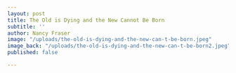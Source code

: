 ```yaml
---
layout: post
title: The Old is Dying and the New Cannot Be Born
subtitle: ''
author: Nancy Fraser
image: "/uploads/the-old-is-dying-and-the-new-can-t-be-born.jpeg"
image_back: "/uploads/the-old-is-dying-and-the-new-can-t-be-born2.jpeg"
published: false

---
```

